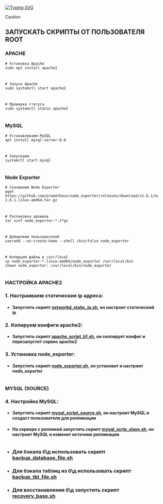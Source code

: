  <!---Пример кода-->
[![Typing SVG](https://readme-typing-svg.herokuapp.com?color=%2336BCF7&lines=Computer+science+student)](https://git.io/typing-svg)

> [!CAUTION] 
> ## ЗАПУСКАТЬ СКРИПТЫ ОТ ПОЛЬЗОВАТЕЛЯ ROOT

### APACHE
    # Установка Apache
    sudo apt install apache2
#
    # Запуск Apache
    sudo systemctl start apache2
#
    # Проверка статуса
    sudo systemctl status apache2
#
### MySQL

    # Устанавливаем MySQL
    apt install mysql-server-8.0
#
    # Запускаем
    systemctl start mysql
#
### Node Exporter

    # Скачиваем Node Exporter
    wget https://github.com/prometheus/node_exporter/releases/download/v1.6.1/node_exporter-1.6.1.linux-amd64.tar.gz
#
    # Распаковка архивов
    tar xzvf node_exporter-*.t*gz
#
    # Добавляем пользователей
    useradd --no-create-home --shell /bin/false node_exporter
#
    # Копируем файлы в /usr/local
    cp node_exporter-*.linux-amd64/node_exporter /usr/local/bin
    chown node_exporter: /usr/local/bin/node_exporter
    
#

### НАСТРОЙКА APACHE2
### 1. Настраиваем статические ip адреса:
   
* #### Запустить скрипт [networkd_static_ip.sh](https://github.com/rashenko/backend1-git/blob/main/networkd_static_ip.sh), он настроит статический ip

### 2. Копируем конфиги apache2:
   
* #### Запустить скрипт [apache_script_b1.sh](https://github.com/rashenko/backend1-git/blob/main/apache_script_b1.sh), он скопирует конфиг и перезапустит сервис apache2

### 3. Установка node_exporter:
   
* #### Запустить скрипт [node_exporter.sh](https://github.com/rashenko/backend1-git/blob/main/node_exporter.sh), он установит и настроит node_exporter
#

### MYSQL (SOURCE)

### 4. Настройка MySQL:

* #### Запустить скрипт [mysql_script_source.sh](https://github.com/rashenko/backend1-git/blob/main/mysql_scrip_source.sh), он настроит MySQL и создаст пользователя для репликации
  
* #### На сервере с репликой запустить скрипт [mysql_scrip_slave.sh](https://github.com/rashenko/backend2-git/blob/main/mysql_scrip_slave.sh), он настроит MySQL и изменит источник репликации
  
#
* ### Для бэкапа б\д использовать скрипт [backup_database_file.sh](https://github.com/rashenko/backend1-git/blob/main/backup_database_file.sh)
* ### Для бэкапа таблиц из б\д использовать скрипт [backup_tbl_file.sh](https://github.com/rashenko/backend1-git/blob/main/backup_tbl_file.sh)
* ### Для восстанавления б\д запустить скрипт [recovery_base.sh](https://github.com/rashenko/backend1-git/blob/main/recovery_base.sh)
